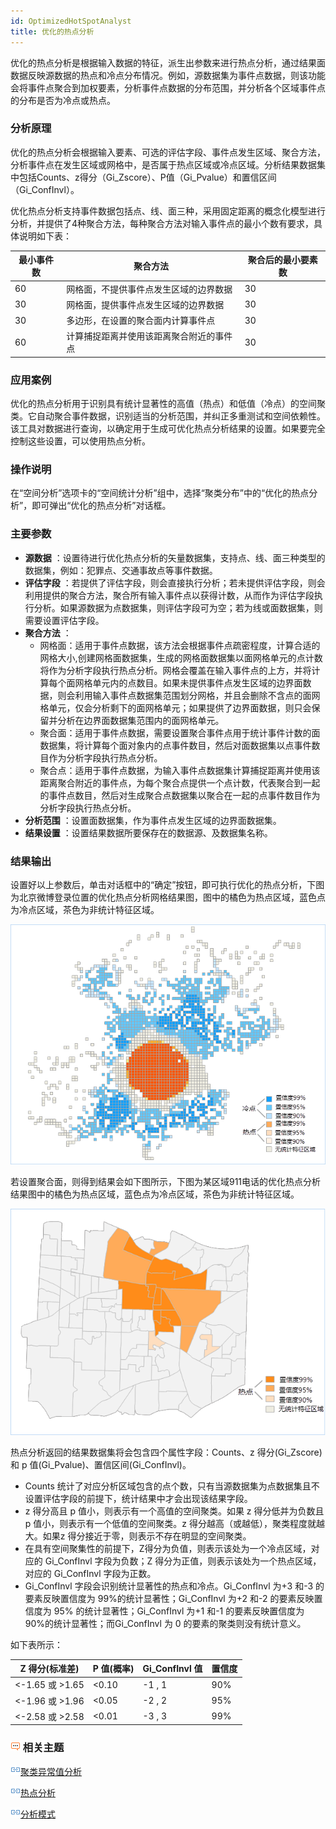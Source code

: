 ```yaml
---
id: OptimizedHotSpotAnalyst
title: 优化的热点分析
---
```

优化的热点分析是根据输入数据的特征，派生出参数来进行热点分析，通过结果面数据反映源数据的热点和冷点分布情况。例如，源数据集为事件点数据，则该功能会将事件点聚合到加权要素，分析事件点数据的分布范围，并分析各个区域事件点的分布是否为冷点或热点。

### 分析原理

优化的热点分析会根据输入要素、可选的评估字段、事件点发生区域、聚合方法，分析事件点在发生区域或网格中，是否属于热点区域或冷点区域。分析结果数据集中包括Counts、z得分（Gi_Zscore）、P值（Gi_Pvalue）和置信区间（Gi_ConfInvl）。

优化热点分析支持事件数据包括点、线、面三种，采用固定距离的概念化模型进行分析，并提供了4种聚合方法，每种聚合方法对输入事件点的最小个数有要求，具体说明如下表：

最小事件数 | 聚合方法 | 聚合后的最小要素数  
---|---|---  
60 | 网格面，不提供事件点发生区域的边界数据 | 30  
30 | 网格面，提供事件点发生区域的边界数据 | 30  
30 | 多边形，在设置的聚合面内计算事件点 | 30  
60 | 计算捕捉距离并使用该距离聚合附近的事件点 | 30  
  
### 应用案例

优化的热点分析用于识别具有统计显著性的高值（热点）和低值（冷点）的空间聚类。它自动聚合事件数据，识别适当的分析范围，并纠正多重测试和空间依赖性。该工具对数据进行查询，以确定用于生成可优化热点分析结果的设置。如果要完全控制这些设置，可以使用热点分析。

### 操作说明

在“空间分析”选项卡的“空间统计分析”组中，选择“聚类分布”中的“优化的热点分析”，即可弹出“优化的热点分析”对话框。

### 主要参数

  * **源数据** ：设置待进行优化热点分析的矢量数据集，支持点、线、面三种类型的数据集，例如：犯罪点、交通事故点等事件数据。
  * **评估字段** ：若提供了评估字段，则会直接执行分析；若未提供评估字段，则会利用提供的聚合方法，聚合所有输入事件点以获得计数，从而作为评估字段执行分析。如果源数据为点数据集，则评估字段可为空；若为线或面数据集，则需要设置评估字段。 
  * **聚合方法** ： 
    * 网格面：适用于事件点数据，该方法会根据事件点疏密程度，计算合适的网格大小,创建网格面数据集，生成的网格面数据集以面网格单元的点计数将作为分析字段执行热点分析。网格会覆盖在输入事件点的上方，并将计算每个面网格单元内的点数目。如果未提供事件点发生区域的边界面数据，则会利用输入事件点数据集范围划分网格，并且会删除不含点的面网格单元，仅会分析剩下的面网格单元；如果提供了边界面数据，则只会保留并分析在边界面数据集范围内的面网格单元。
    * 聚合面：适用于事件点数据，需要设置聚合事件点用于统计事件计数的面数据集，将计算每个面对象内的点事件数目，然后对面数据集以点事件数目作为分析字段执行热点分析。
    * 聚合点：适用于事件点数据，为输入事件点数据集计算捕捉距离并使用该距离聚合附近的事件点，为每个聚合点提供一个点计数，代表聚合到一起的事件点数目，然后对生成聚合点数据集以聚合在一起的点事件数目作为分析字段执行热点分析。
  * **分析范围** ：设置面数据集，作为事件点发生区域的边界面数据集。
  * **结果设置** ：设置结果数据所要保存在的数据源、及数据集名称。

### 结果输出

设置好以上参数后，单击对话框中的“确定”按钮，即可执行优化的热点分析，下图为北京微博登录位置的优化热点分析网格结果图，图中的橘色为热点区域，蓝色点为冷点区域，茶色为非统计特征区域。

![](img/OptimizedHotSpotResult.png)

若设置聚合面，则得到结果会如下图所示，下图为某区域911电话的优化热点分析结果图中的橘色为热点区域，蓝色点为冷点区域，茶色为非统计特征区域。

![](img/OptimizedHotSpotResult1.png)

热点分析返回的结果数据集将会包含四个属性字段：Counts、z 得分(Gi_Zscore)和 p
值(Gi_Pvalue)、置信区间(Gi_ConfInvl)。

  * Counts 统计了对应分析区域包含的点个数，只有当源数据集为点数据集且不设置评估字段的前提下，统计结果中才会出现该结果字段。
  * z 得分高且 p 值小，则表示有一个高值的空间聚类。如果 z 得分低并为负数且 p 值小，则表示有一个低值的空间聚类。z 得分越高（或越低），聚类程度就越大。如果z 得分接近于零，则表示不存在明显的空间聚类。
  * 在具有空间聚集性的前提下，Z得分为负值，则表示该处为一个冷点区域，对应的 Gi_ConfInvl 字段为负数；Z 得分为正值，则表示该处为一个热点区域，对应的 Gi_ConfInvl 字段为正数。
  * Gi_ConfInvl 字段会识别统计显著性的热点和冷点。Gi_ConfInvl 为+3 和-3 的要素反映置信度为 99%的统计显著性；Gi_ConfInvl 为+2 和-2 的要素反映置信度为 95% 的统计显著性；Gi_ConfInvl 为+1 和-1 的要素反映置信度为 90%的统计显著性；而Gi_ConfInvl 为 0 的要素的聚类则没有统计意义。 

如下表所示：

Z 得分(标准差) | P 值(概率) | Gi_ConfInvl 值 | 置信度  
---|---|---|---  
<-1.65 或 >1.65 | <0.10 | -1 , 1 | 90%  
<-1.96 或 >1.96 | <0.05 | -2 , 2 | 95%  
<-2.58 或 >2.58 | <0.01 | -3 , 3 | 99%  
  
### ![](img/seealso.png) 相关主题

![](img/smalltitle.png)[聚类异常值分析](ClusterOutlierAnalyst.html)

![](img/smalltitle.png)[热点分析](HotSpotAnalyst.html)

![](img/smalltitle.png)[分析模式](AnalyzingPatterns.html)



